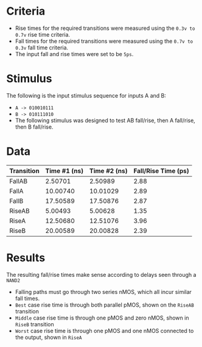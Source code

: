 # Criteria
- Rise times for the required transitions were measured using the `0.3v to 0.7v` rise time criteria.
- Fall times for the required transitions were measured using the `0.7v to 0.3v` fall time criteria.
- The input fall and rise times were set to be `5ps`.

# Stimulus
The following is the input stimulus sequence for inputs A and B:
- `A -> 010010111`
- `B -> 010111010`
- The following stimulus was designed to test AB fall/rise, then A fall/rise, then B fall/rise.

# Data
| Transition | Time #1 (ns) | Time #2 (ns) | Fall/Rise Time (ps) |
| ---------- | ------------ | ------------ | ------------------- |
| FallAB     | 2.50701      | 2.50989      | 2.88                |
| FallA      | 10.00740     | 10.01029     | 2.89                |
| FallB      | 17.50589     | 17.50876     | 2.87                |
| RiseAB     | 5.00493      | 5.00628      | 1.35                |
| RiseA      | 12.50680     | 12.51076     | 3.96                |
| RiseB      | 20.00589     | 20.00828     | 2.39                |

# Results
The resulting fall/rise times make sense according to delays seen through a `NAND2`
- Falling paths must go through two series nMOS, which all incur similar fall times.
- `Best` case rise time is through both parallel pMOS, shown on the `RiseAB` transition
- `Middle` case rise time is through one pMOS and zero nMOS, shown in `RiseB` transition
- `Worst` case rise time is through one pMOS and one nMOS connected to the output, shown in `RiseA`